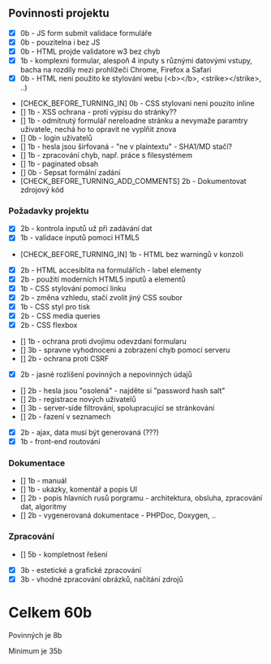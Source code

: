 ## Povinnosti projektu

- [x] 0b - JS form submit validace formuláře
- [x] 0b - pouzitelna i bez JS
- [x] 0b - HTML projde validatore w3 bez chyb
- [x] 1b - komplexni formular, alespoň 4 inputy s různými datovými vstupy, bacha na rozdíly mezi prohlížeči Chrome, Firefox a Safari
- [x] 0b - HTML neni použito ke stylování webu (&lt;b&gt;&lt;/b&gt;, &lt;strike&gt;&lt;/strike&gt;, ..)
- [CHECK_BEFORE_TURNING_IN] 0b - CSS stylovani neni pouzito inline
- [] 1b - XSS ochrana - proti výpisu do stránky??
- [] 1b - odmítnutý formulář nereloadne stránku a nevymaže paramtry uživatele, nechá ho to opravit ne vyplňit znova
- [] 0b - login uživatelů
- [] 1b - hesla jsou širfovaná - "ne v plaintextu" - SHA1/MD stačí?
- [] 1b - zpracování chyb, např. práce s filesystémem
- [] 1b - paginated obsah
- [] 0b - Sepsat formální zadání
- [CHECK_BEFORE_TURNING_ADD_COMMENTS] 2b - Dokumentovat zdrojový kód

### Požadavky projektu

- [x] 2b - kontrola inputů už při zadávání dat
- [x] 1b - validace inputů pomoci HTML5
- [CHECK_BEFORE_TURNING_IN] 1b - HTML bez warningů v konzoli 
- [x] 2b - HTML accesiblita na formulářích - label elementy
- [x] 2b - použití moderních HTML5 inputů a elementů 
- [x] 1b - CSS stylování pomocí linku
- [x] 2b - změna vzhledu, stačí zvolit jiný CSS soubor
- [x] 1b - CSS styl pro tisk
- [x] 2b - CSS media queries
- [x] 2b - CSS flexbox
- [] 1b - ochrana proti dvojimu odevzdani formularu
- [] 3b - spravne vyhodnoceni a zobrazení chyb pomocí serveru
- [] 2b - ochrana proti CSRF
- [x] 2b - jasné rozlišení povinných a nepovinných údajů 
- [] 2b - hesla jsou "osolená" - najděte si "password hash salt" 
- [] 2b - registrace nových uživatelů
- [] 3b - server-side filtrování, spolupracující se stránkování
- [] 2b - řazení v seznamech
- [x] 2b - ajax, data musí být generovaná (???)
- [x] 1b - front-end routování

### Dokumentace

- [] 1b - manuál
- [] 1b - ukázky, komentář a popis UI
- [] 2b - popis hlavních rusů porgramu - architektura, obsluha, zpracování dat, algoritmy
- [] 2b - vygenerovaná dokumentace - PHPDoc, Doxygen, ..

### Zpracování

- [] 5b - kompletnost řešení
- [x] 3b - estetické a grafické zpracování
- [x] 3b - vhodné zpracování obrázků, načítání zdrojů

# Celkem 60b

Povinných je 8b

Minimum je 35b
